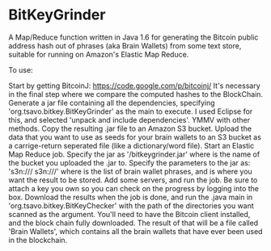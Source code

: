 BitKeyGrinder
=============

A Map/Reduce function written in Java 1.6 for generating the Bitcoin public address hash out of phrases (aka Brain Wallets) from some text store, suitable for running on Amazon's Elastic Map Reduce.

To use:

Start by getting BitcoinJ: https://code.google.com/p/bitcoinj/ It's necessary in the final step where we compare the computed hashes to the BlockChain.
Generate a jar file containing all the dependencies, specifying 'org.tsavo.bitkey.BitKeyGrinder' as the main to execute. I used Eclipse for this, and selected 'unpack and include dependencies'. YMMV with other methods.
Copy the resulting .jar file to an Amazon S3 bucket.
Upload the data that you want to use as seeds for your brain wallets to an S3 bucket as a carrige-return seperated file (like a dictionary/word file).
Start an Elastic Map Reduce job.
Specify the jar as '<bucketName>/bitkeygrinder.jar' where <bucketName> is the name of the bucket you uploaded the .jar to.
Specify the parameters to the jar as: 's3n://<bucketName>/<inputFile> s3n://<bucketName>/<outputDirectory>' where <inputFile> is the list of brain wallet phrases, and <outputDirectory> is where you want the result to be stored.
Add some servers, and run the job. Be sure to attach a key you own so you can check on the progress by logging into the box.
Download the results when the job is done, and run the .java main in 'org.tsavo.bitkey.BitKeyChecker' with the path of the directories you want scanned as the argument. You'll need to have the Bitcoin client installed, and the block chain fully downloaded.
The result of that will be a file called 'Brain Wallets', which contains all the brain wallets that have ever been used in the blockchain.
